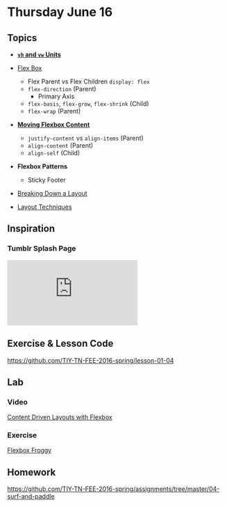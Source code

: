 # Thursday June 16


## Topics

* **[`vh` and `vw` Units](https://css-tricks.com/the-lengths-of-css/#article-header-id-12)**
* [Flex Box](https://online.theironyard.com/paths/579/units/3469/lessons/14037)
  - Flex Parent vs Flex Children `display: flex`
  - `flex-direction` (Parent)
    * Primary Axis
  - `flex-basis`, `flex-grow`, `flex-shrink` (Child)
  - `flex-wrap` (Parent)
* **[Moving Flexbox Content](https://css-tricks.com/snippets/css/a-guide-to-flexbox/)**
  - `justify-content` vs `align-items` (Parent)
  - `align-content` (Parent)
  - `align-self` (Child)
* **Flexbox Patterns**
  - Sticky Footer

* [Breaking Down a Layout](https://online.theironyard.com/paths/579/units/3469/lessons/14038)
* [Layout Techniques](https://online.theironyard.com/paths/579/units/3469/lessons/14039)

## Inspiration

### Tumblr Splash Page

[![Tumblr Splash Page](http://themes.iamabdus.com/star/1.1/index.html)](http://themes.iamabdus.com/star/1.1/index.html)

## Exercise & Lesson Code

https://github.com/TIY-TN-FEE-2016-spring/lesson-01-04

## Lab

### Video

[Content Driven Layouts with Flexbox](https://youtu.be/R53ehAOaVpk)

### Exercise

[Flexbox Froggy](http://flexboxfroggy.com/)

## Homework

https://github.com/TIY-TN-FEE-2016-spring/assignments/tree/master/04-surf-and-paddle
